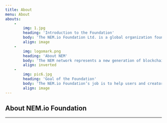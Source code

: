 ```yaml
---
title: About
menu: About
abouts:
    -
        img: 1.jpg
        heading: 'Introduction to the Foundation'
        body: 'The NEM.io Foundation Ltd. is a global organization founded in Singapore. Its mission is to promote the use of the NEM blockchain and  distributed ledger technology to governments, academia, industries, developers and end users.'
        align: image
    -
        img: logomark.png
        heading: 'About NEM'
        body: 'The NEM network represents a new generation of blockchain software. Although it is often grouped with cryptocurrency networks, NEM was built with 100% original code on a ‘blue ocean’ approach, meaning it is a platform in which anyone can manage any data and build applications to suit their specific needs - getting more people outside the crypto currency domain to embrace its technology. It is designed to merge all the strengths of a blockchain and distributed ledger technology with infinitely expandable functionalities, and it currently does so better than any other network.'
        align: inverted
    -
        img: pic6.jpg
        heading: 'Goal of the Foundation'
        body: 'The NEM.io Foundation’s job is to help users and creators understand and feel inspirational about the potential of the platform. The Foundation takes this responsibility seriously, but has never lost sight of the joy and excitement of being on the cutting edge of something truly new. It’s this excitement that keeps our members, partners, and community working together for the benefit of all.'
        align: image
---
```


## About NEM.io Foundation
---


